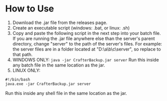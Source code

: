 # How to Use
1. Download the .jar file from the releases page.
2. Create an executable script (windows: .bat, or linux: .sh)
3. Copy and paste the following script in the next step into your batch file. If you are running the .jar file anywhere else than the server's parent directory, change "server" to the path of the server's files. For example: the server files are in a folder located at "D:\a\b\c\server", so replace to that path.
4. WINDOWS ONLY: `java -jar CrafterBackup.jar server` Run this inside any batch file in the same location as the jar.
5. LINUX ONLY:
```
#!/bin/bash
java.exe -jar CrafterBackup.jar server
```
Run this inside any shell file in the same location as the jar.
